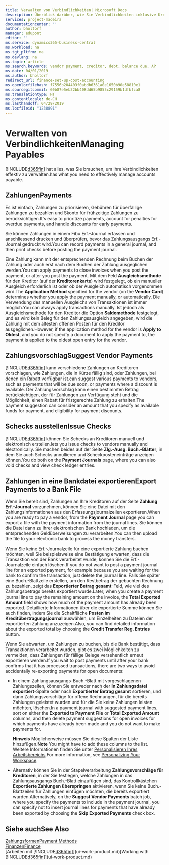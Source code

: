 ```yaml
---
title: Verwalten von Verbindlichkeiten| Microsoft Docs
description: Überblick darüber, wie Sie Verbindlichkeiten inklusive Kreditorenzahlungen, Gläubiger, Schulden und den fälligen Saldo verwalten.
services: project-madeira
documentationcenter: ''
author: bholtorf
manager: edupont
editor: ''
ms.service: dynamics365-business-central
ms.workload: na
ms.tgt_pltfrm: na
ms.devlang: na
ms.topic: article
ms.search.keywords: vendor payment, creditor, debt, balance due, AP
ms.date: 04/01/2019
ms.author: bholtorf
redirect_url: finance-set-up-cost-accounting
ms.openlocfilehash: f7556b204403f0abdb6361a0e1650b90e58810e1
ms.sourcegitcommit: 60b87e5eb32bb408dd65b9855c29159b1dfbfca8
ms.translationtype: HT
ms.contentlocale: de-CH
ms.lasthandoff: 04/29/2019
ms.locfileid: "1238891"
---
```

# <a name="managing-payables"></a><span data-ttu-id="e02a3-103">Verwalten von Verbindlichkeiten</span><span class="sxs-lookup"><span data-stu-id="e02a3-103">Managing Payables</span></span>
[!INCLUDE[d365fin](includes/d365fin_md.md)] <span data-ttu-id="e02a3-104">hat alles, was Sie brauchen, um Ihre Verbindlichkeiten effektiv zu verwalten.</span><span class="sxs-lookup"><span data-stu-id="e02a3-104">has what you need to effectively manage accounts payable.</span></span>  

## <a name="payments"></a><span data-ttu-id="e02a3-105">Zahlungen</span><span class="sxs-lookup"><span data-stu-id="e02a3-105">Payments</span></span>
<span data-ttu-id="e02a3-106">Es ist einfach, Zahlungen zu priorisieren, Gebühren für überfällige Zahlungen zu bezahlen und Skonto für frühzeitige Zahlungen zu berücksichtigen.</span><span class="sxs-lookup"><span data-stu-id="e02a3-106">It's easy to prioritize payments, account for penalties for overdue payments, and handle discounts for early payments.</span></span>

<span data-ttu-id="e02a3-107">Sie können Zahlungen in einem Fibu Erf.-Journal erfassen und anschliessend drucken und überprüfen, bevor das Zahlungsausgangs Erf.-Journal gedruckt wird.</span><span class="sxs-lookup"><span data-stu-id="e02a3-107">You can record payments in a general journal, and then print checks before posting the payment journal.</span></span>

<span data-ttu-id="e02a3-108">Eine Zahlung kann mit der entsprechenden Rechnung beim Buchen der Zahlung oder auch erst nach dem Buchen der Zahlung ausgeglichen werden.</span><span class="sxs-lookup"><span data-stu-id="e02a3-108">You can apply payments to close invoices when you post the payment, or after you post the payment.</span></span> <span data-ttu-id="e02a3-109">Mit dem Feld **Ausgleichsmethode** für den Kreditor (auf der **Kreditorenkarte**) wird festgelegt, ob ein manueller Ausgleich erforderlich ist oder ob der Ausgleich automatisch vorgenommen wird.</span><span class="sxs-lookup"><span data-stu-id="e02a3-109">The **Application Method** specified for the vendor (on the **Vendor Card**) determines whether you apply the payment manually, or automatically.</span></span> <span data-ttu-id="e02a3-110">Die Verwendung des manuellen Ausgleichs von Transaktionen ist immer möglich.</span><span class="sxs-lookup"><span data-stu-id="e02a3-110">You can always apply transactions manually.</span></span> <span data-ttu-id="e02a3-111">Ist jedoch als Ausgleichsmethode für den Kreditor die Option **Saldomethode** festgelegt, und es wird kein Beleg für den Zahlungsausgleich angegeben, wird die Zahlung mit dem ältesten offenen Posten für den Kreditor ausgeglichen.</span><span class="sxs-lookup"><span data-stu-id="e02a3-111">However, if the application method for the vendor is **Apply to Oldest**, and you do not specify a document to apply the payment to, the payment is applied to the oldest open entry for the vendor.</span></span>

## <a name="suggest-vendor-payments"></a><span data-ttu-id="e02a3-112">Zahlungsvorschlag</span><span class="sxs-lookup"><span data-stu-id="e02a3-112">Suggest Vendor Payments</span></span>
[!INCLUDE[d365fin](includes/d365fin_md.md)] <span data-ttu-id="e02a3-113">kann verschiedene Zahlungen an Kreditoren vorschlagen, wie Zahlungen, die in Kürze fällig sind, oder Zahlungen, bei denen ein Rabatt verfügbar ist.</span><span class="sxs-lookup"><span data-stu-id="e02a3-113">can suggest various payments to vendors, such as payments that will be due soon, or payments where a discount is available.</span></span> <span data-ttu-id="e02a3-114">Der Zahlungsvorschlag kann einen bestimmten Betrag berücksichtigen, der für Zahlungen zur Verfügung steht und die Möglichkeit, einen Rabatt für fristgerechte Zahlung zu erhalten.</span><span class="sxs-lookup"><span data-stu-id="e02a3-114">The payment suggestion can consider an amount that you specify as available funds for payment, and eligibility for payment discounts.</span></span>

## <a name="issue-checks"></a><span data-ttu-id="e02a3-115">Schecks ausstellen</span><span class="sxs-lookup"><span data-stu-id="e02a3-115">Issue Checks</span></span>
[!INCLUDE[d365fin](includes/d365fin_md.md)] <span data-ttu-id="e02a3-116">können Sie Schecks an Kreditoren manuell und elektronisch erstellen.</span><span class="sxs-lookup"><span data-stu-id="e02a3-116">lets you issue checks to vendors manually and electronically.</span></span> <span data-ttu-id="e02a3-117">Sie machen beides auf der Seite **Zlg.-Ausg. Buch.-Blätter**, in dem Sie auch Schecks annullieren und Scheckposteneinträge anzeigen können.</span><span class="sxs-lookup"><span data-stu-id="e02a3-117">You do both on the **Payment Journals** page, where you can also void checks and view check ledger entries.</span></span>

## <a name="export-payments-to-a-bank-file"></a><span data-ttu-id="e02a3-118">Zahlungen in eine Bankdatei exportieren</span><span class="sxs-lookup"><span data-stu-id="e02a3-118">Export Payments to a Bank File</span></span>
<span data-ttu-id="e02a3-119">Wenn Sie bereit sind, Zahlungen an Ihre Kreditoren auf der Seite **Zahlung Erf.-Journal** vorzunehmen, können Sie eine Datei mit den Zahlungsinformationen aus den Erfassungsjournalzeilen exportieren.</span><span class="sxs-lookup"><span data-stu-id="e02a3-119">When you are ready to pay a vendor, from the **Payment Journal** page you can export a file with the payment information from the journal lines.</span></span> <span data-ttu-id="e02a3-120">Sie können die Datei dann zu Ihrer elektronischen Bank hochladen, um die entsprechenden Geldüberweisungen zu verarbeiten.</span><span class="sxs-lookup"><span data-stu-id="e02a3-120">You can then upload the file to your electronic bank to process the money transfers.</span></span>

<span data-ttu-id="e02a3-121">Wenn Sie keine Erf.-Journalzeile für eine exportierte Zahlung buchen möchten, weil Sie beispielsweise eine Bestätigung erwarten, dass die Transaktion von der Bank verarbeitet wurde, können Sie die Erf.-Journalzeile einfach löschen.</span><span class="sxs-lookup"><span data-stu-id="e02a3-121">If you do not want to post a payment journal line for an exported payment, for example because you are waiting for the bank to confirm the transaction, just delete the journal line.</span></span> <span data-ttu-id="e02a3-122">Falls Sie später eine Buch.-Blattzeile erstellen, um den Restbetrag der gebuchten Rechnung zu bezahlen, zeigt das **Exportierter Betrag gesamt**-Feld, wie viel des Zahlungsbetrags bereits exportiert wurde.</span><span class="sxs-lookup"><span data-stu-id="e02a3-122">Later, when you create a payment journal line to pay the remaining amount on the invoice, the **Total Exported Amount** field shows how much of the payment amount has already been exported.</span></span> <span data-ttu-id="e02a3-123">Detaillierte Informationen über die exportierte Summe können Sie auch finden, indem Sie die Schaltfläche **Posten im Kreditübertragungsjournal** auswählen, um Einzelheiten zu Dateien der exportierten Zahlung anzuzeigen.</span><span class="sxs-lookup"><span data-stu-id="e02a3-123">Also, you can find detailed information about the exported total by choosing the **Credit Transfer Reg. Entries** button.</span></span>

<span data-ttu-id="e02a3-124">Wenn Sie abwarten, um Zahlungen zu buchen, bis die Bank bestätigt, dass Transaktionen verarbeitet wurden, gibt es zwei Möglichkeiten zu vermeiden, dass Zahlungen für fällige Belege versehentlich erneut exportieren werden.</span><span class="sxs-lookup"><span data-stu-id="e02a3-124">If you wait to post payments until after your bank confirms that it has processed transactions, there are two ways to avoid accidentally re-exporting payments for open documents:</span></span>  

* <span data-ttu-id="e02a3-125">In einem Zahlungsausgangs-Buch.-Blatt mit vorgeschlagenen Zahlungszeilen, können Sie entweder nach der **In Zahlungsdatei exportiert**-Spalte oder nach **Exportierter Betrag gesamt** sortieren, und dann Zahlungsvorschläge für offene Rechnungen, für die bereits Zahlungen geleistet wurden und für die Sie keine Zahlungen leisten möchten, löschen.</span><span class="sxs-lookup"><span data-stu-id="e02a3-125">In a payment journal with suggested payment lines, sort on either the **Exported to Payment File** or **Total Exported Amount** columns, and then delete payment suggestions for open invoices for which payments have already been made and you do not want to make payments for.</span></span>

    <span data-ttu-id="e02a3-126">**Hinweis** Möglicherweise müssen Sie diese Spalten der Liste hinzufügen.</span><span class="sxs-lookup"><span data-stu-id="e02a3-126">**Note** You might have to add these columns to the list.</span></span> <span data-ttu-id="e02a3-127">Weitere Informationen finden Sie unter [Personalisieren Ihres Arbeitsbereichs](ui-personalization-user.md).</span><span class="sxs-lookup"><span data-stu-id="e02a3-127">For more information, see [Personalizing Your Workspace](ui-personalization-user.md).</span></span>  
* <span data-ttu-id="e02a3-128">Alternativ können Sie in der Stapelverarbeitung **Zahlungsvorschläge für Kreditoren**, in der Sie festlegen, welche Zahlungen in das Zahlungsausgangs Buch.-Blatt einzufügen sind, das Kontrollkästchen **Exportierte Zahlungen überspringen** aktivieren, wenn Sie keine Buch.-Blattzeilen für Zahlungen einfügen möchten, die bereits exportiert wurden.</span><span class="sxs-lookup"><span data-stu-id="e02a3-128">Alternatively, on the **Suggest Vendor Payments** batch job, where you specify the payments to include in the payment journal, you can specify not to insert journal lines for payments that have already been exported by choosing the **Skip Exported Payments** check box.</span></span>

## <a name="see-also"></a><span data-ttu-id="e02a3-129">Siehe auch</span><span class="sxs-lookup"><span data-stu-id="e02a3-129">See Also</span></span>
[<span data-ttu-id="e02a3-130">Zahlungsformen</span><span class="sxs-lookup"><span data-stu-id="e02a3-130">Payment Methods</span></span>](finance-payment-methods.md)  
[<span data-ttu-id="e02a3-131">Finanzen</span><span class="sxs-lookup"><span data-stu-id="e02a3-131">Finance</span></span>](finance.md)  
<span data-ttu-id="e02a3-132">[Arbeiten mit [!INCLUDE[d365fin](includes/d365fin_md.md)]](ui-work-product.md)</span><span class="sxs-lookup"><span data-stu-id="e02a3-132">[Working with [!INCLUDE[d365fin](includes/d365fin_md.md)]](ui-work-product.md)</span></span>
